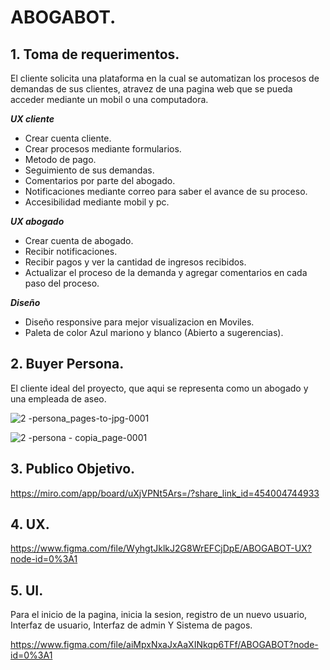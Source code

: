 #  ABOGABOT.

## **1. Toma de requerimentos.**

El cliente solicita una plataforma en la cual se automatizan los procesos de demandas de sus clientes, atravez de una pagina web que se pueda acceder mediante un mobil o una computadora.

***UX cliente***
- Crear cuenta cliente.
- Crear procesos mediante formularios.
- Metodo de pago.
- Seguimiento de sus demandas.
- Comentarios por parte del abogado.
- Notificaciones mediante correo para saber el avance de su proceso.
- Accesibilidad mediante mobil y pc.

***UX abogado***
- Crear cuenta de abogado.
- Recibir notificaciones.
- Recibir pagos y ver la cantidad de ingresos recibidos.
- Actualizar el proceso de la demanda y agregar comentarios en cada paso del proceso.

***Diseño***
- Diseño responsive para mejor visualizacion en Moviles.
- Paleta de color Azul mariono y blanco (Abierto a sugerencias).



## **2. Buyer Persona.**
El cliente ideal del proyecto, que aqui se representa como un abogado y una empleada de aseo.

![2 -persona_pages-to-jpg-0001](https://user-images.githubusercontent.com/90350471/196809075-104baa76-2e56-4455-b65d-e6b8010b4cfa.jpg)

![2 -persona - copia_page-0001](https://user-images.githubusercontent.com/90350471/196809088-7d892910-a050-421d-b1f4-a78d6d6bd459.jpg)


## **3. Publico Objetivo.**

https://miro.com/app/board/uXjVPNt5Ars=/?share_link_id=454004744933

## **4. UX.**

https://www.figma.com/file/WyhgtJklkJ2G8WrEFCjDpE/ABOGABOT-UX?node-id=0%3A1

## **5. UI.**

Para el inicio de la pagina, inicia la sesion, registro de un nuevo usuario, Interfaz de usuario, Interfaz de admin Y Sistema de pagos.

https://www.figma.com/file/aiMpxNxaJxAaXINkqp6TFf/ABOGABOT?node-id=0%3A1


